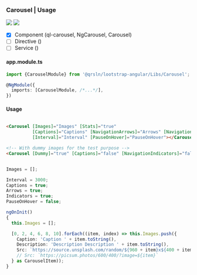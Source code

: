 ### Carousel | Usage

[![](https://img.shields.io/badge/Main-readme-white?style=for-the-badge)](../../readme.md)
[![](https://img.shields.io/badge/readme-white?style=for-the-badge)](readme.md)

- [x] Component (ql-carousel, NgCarousel, Carousel)
- [ ] Directive ()
- [ ] Service ()

#### app.module.ts

```typescript
import {CarouselModule} from '@qrsln/lootstrap-angular/Libs/Carousel';

@NgModule({
  imports: [CarouselModule, /*...*/],
})
```  

#### Usage

```html

<Carousel [Images]="Images" [Stats]="true"
          [Captions]="Captions" [NavigationArrows]="Arrows" [NavigationIndicators]="Indicators"
          [Interval]="Interval" [PauseOnHover]="PauseOnHover"></Carousel>

<!-- With dummy images for the test purpose -->
<Carousel [Dummy]="true" [Captions]="false" [NavigationIndicators]="false"></Carousel>

```

```typescript

Images = [];

Interval = 3000;
Captions = true;
Arrows = true;
Indicators = true;
PauseOnHover = false;

ngOnInit()
{
  this.Images = [];

  [0, 2, 4, 6, 8, 10].forEach((item, index) => this.Images.push({
    Caption: 'Caption ' + item.toString(),
    Description: 'Description Description ' + item.toString(),
    Src: `https://source.unsplash.com/random/${960 + item}x${400 + item / 2}?sig=${index}`
    // Src: `https://picsum.photos/600/400/?image=${item}`
  } as CarouselItem));
}

```
